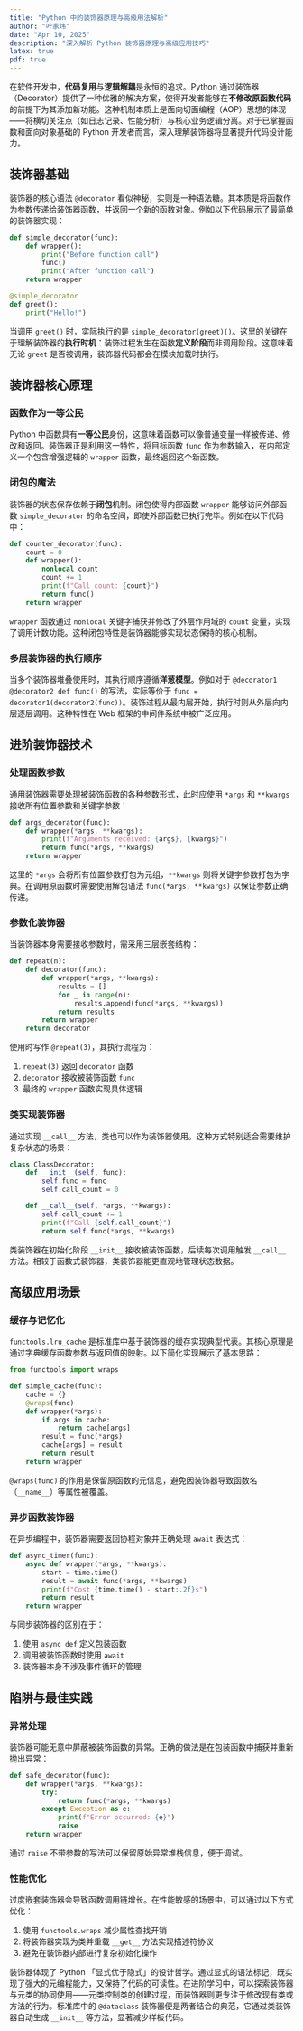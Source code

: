 ```yaml
---
title: "Python 中的装饰器原理与高级用法解析"
author: "叶家炜"
date: "Apr 10, 2025"
description: "深入解析 Python 装饰器原理与高级应用技巧"
latex: true
pdf: true
---
```



在软件开发中，**代码复用**与**逻辑解耦**是永恒的追求。Python 通过装饰器（Decorator）提供了一种优雅的解决方案，使得开发者能够在**不修改原函数代码**的前提下为其添加新功能。这种机制本质上是面向切面编程（AOP）思想的体现——将横切关注点（如日志记录、性能分析）与核心业务逻辑分离。对于已掌握函数和面向对象基础的 Python 开发者而言，深入理解装饰器将显著提升代码设计能力。

## 装饰器基础

装饰器的核心语法 `@decorator` 看似神秘，实则是一种语法糖。其本质是将函数作为参数传递给装饰器函数，并返回一个新的函数对象。例如以下代码展示了最简单的装饰器实现：

```python
def simple_decorator(func):
    def wrapper():
        print("Before function call")
        func()
        print("After function call")
    return wrapper

@simple_decorator
def greet():
    print("Hello!")
```

当调用 `greet()` 时，实际执行的是 `simple_decorator(greet)()`。这里的关键在于理解装饰器的**执行时机**：装饰过程发生在函数**定义阶段**而非调用阶段。这意味着无论 `greet` 是否被调用，装饰器代码都会在模块加载时执行。

## 装饰器核心原理

### 函数作为一等公民

Python 中函数具有**一等公民**身份，这意味着函数可以像普通变量一样被传递、修改和返回。装饰器正是利用这一特性，将目标函数 `func` 作为参数输入，在内部定义一个包含增强逻辑的 `wrapper` 函数，最终返回这个新函数。

### 闭包的魔法

装饰器的状态保存依赖于**闭包**机制。闭包使得内部函数 `wrapper` 能够访问外部函数 `simple_decorator` 的命名空间，即使外部函数已执行完毕。例如在以下代码中：

```python
def counter_decorator(func):
    count = 0
    def wrapper():
        nonlocal count
        count += 1
        print(f"Call count: {count}")
        return func()
    return wrapper
```

`wrapper` 函数通过 `nonlocal` 关键字捕获并修改了外层作用域的 `count` 变量，实现了调用计数功能。这种闭包特性是装饰器能够实现状态保持的核心机制。

### 多层装饰器的执行顺序

当多个装饰器堆叠使用时，其执行顺序遵循**洋葱模型**。例如对于 `@decorator1 @decorator2 def func()` 的写法，实际等价于 `func = decorator1(decorator2(func))`。装饰过程从最内层开始，执行时则从外层向内层逐层调用。这种特性在 Web 框架的中间件系统中被广泛应用。

## 进阶装饰器技术

### 处理函数参数

通用装饰器需要处理被装饰函数的各种参数形式，此时应使用 `*args` 和 `**kwargs` 接收所有位置参数和关键字参数：

```python
def args_decorator(func):
    def wrapper(*args, **kwargs):
        print(f"Arguments received: {args}, {kwargs}")
        return func(*args, **kwargs)
    return wrapper
```

这里的 `*args` 会将所有位置参数打包为元组，`**kwargs` 则将关键字参数打包为字典。在调用原函数时需要使用解包语法 `func(*args, **kwargs)` 以保证参数正确传递。

### 参数化装饰器

当装饰器本身需要接收参数时，需采用三层嵌套结构：

```python
def repeat(n):
    def decorator(func):
        def wrapper(*args, **kwargs):
            results = []
            for _ in range(n):
                results.append(func(*args, **kwargs))
            return results
        return wrapper
    return decorator
```

使用时写作 `@repeat(3)`，其执行流程为：
1. `repeat(3)` 返回 `decorator` 函数
2. `decorator` 接收被装饰函数 `func`
3. 最终的 `wrapper` 函数实现具体逻辑

### 类实现装饰器

通过实现 `__call__` 方法，类也可以作为装饰器使用。这种方式特别适合需要维护复杂状态的场景：

```python
class ClassDecorator:
    def __init__(self, func):
        self.func = func
        self.call_count = 0

    def __call__(self, *args, **kwargs):
        self.call_count += 1
        print(f"Call {self.call_count}")
        return self.func(*args, **kwargs)
```

类装饰器在初始化阶段 `__init__` 接收被装饰函数，后续每次调用触发 `__call__` 方法。相较于函数式装饰器，类装饰器能更直观地管理状态数据。

## 高级应用场景

### 缓存与记忆化

`functools.lru_cache` 是标准库中基于装饰器的缓存实现典型代表。其核心原理是通过字典缓存函数参数与返回值的映射。以下简化实现展示了基本思路：

```python
from functools import wraps

def simple_cache(func):
    cache = {}
    @wraps(func)
    def wrapper(*args):
        if args in cache:
            return cache[args]
        result = func(*args)
        cache[args] = result
        return result
    return wrapper
```

`@wraps(func)` 的作用是保留原函数的元信息，避免因装饰器导致函数名（`__name__`）等属性被覆盖。

### 异步函数装饰器

在异步编程中，装饰器需要返回协程对象并正确处理 `await` 表达式：

```python
def async_timer(func):
    async def wrapper(*args, **kwargs):
        start = time.time()
        result = await func(*args, **kwargs)
        print(f"Cost {time.time() - start:.2f}s")
        return result
    return wrapper
```

与同步装饰器的区别在于：
1. 使用 `async def` 定义包装函数
2. 调用被装饰函数时使用 `await`
3. 装饰器本身不涉及事件循环的管理

## 陷阱与最佳实践

### 异常处理

装饰器可能无意中屏蔽被装饰函数的异常。正确的做法是在包装函数中捕获并重新抛出异常：

```python
def safe_decorator(func):
    def wrapper(*args, **kwargs):
        try:
            return func(*args, **kwargs)
        except Exception as e:
            print(f"Error occurred: {e}")
            raise
    return wrapper
```

通过 `raise` 不带参数的写法可以保留原始异常堆栈信息，便于调试。

### 性能优化

过度嵌套装饰器会导致函数调用链增长。在性能敏感的场景中，可以通过以下方式优化：
1. 使用 `functools.wraps` 减少属性查找开销
2. 将装饰器实现为类并重载 `__get__` 方法实现描述符协议
3. 避免在装饰器内部进行复杂初始化操作


装饰器体现了 Python 「显式优于隐式」的设计哲学。通过显式的语法标记，既实现了强大的元编程能力，又保持了代码的可读性。在进阶学习中，可以探索装饰器与元类的协同使用——元类控制类的创建过程，而装饰器则更专注于修改现有类或方法的行为。标准库中的 `@dataclass` 装饰器便是两者结合的典范，它通过类装饰器自动生成 `__init__` 等方法，显著减少样板代码。
